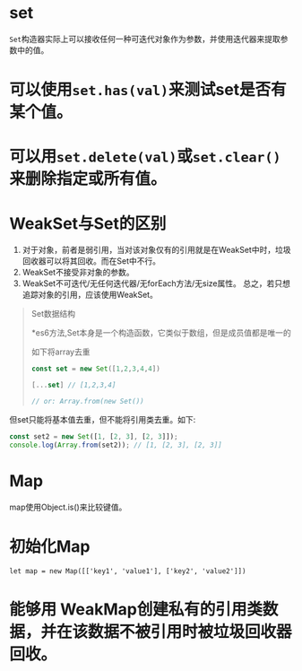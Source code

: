 # set

`Set`构造器实际上可以接收任何一种可迭代对象作为参数，并使用迭代器来提取参数中的值。

# 可以使用`set.has(val)`来测试set是否有某个值。

# 可以用`set.delete(val)`或`set.clear()`来删除指定或所有值。

# WeakSet与Set的区别

1. 对于对象，前者是弱引用，当对该对象仅有的引用就是在WeakSet中时，垃圾回收器可以将其回收。而在Set中不行。
2. WeakSet不接受非对象的参数。
3. WeakSet不可迭代/无任何迭代器/无forEach方法/无size属性。
总之，若只想追踪对象的引用，应该使用WeakSet。

> Set数据结构
>
> *es6方法,Set本身是一个构造函数，它类似于数组，但是成员值都是唯一的
>
> 如下将array去重
>
> ```javascript
> const set = new Set([1,2,3,4,4])
>
> [...set] // [1,2,3,4]
>
> // or: Array.from(new Set())
>
> ```
>
> 



但set只能将基本值去重，但不能将引用类去重。如下:

```javascript
const set2 = new Set([1, [2, 3], [2, 3]]);
console.log(Array.from(set2)); // [1, [2, 3], [2, 3]]
```


# Map

map使用Object.is()来比较键值。

# 初始化Map

```
let map = new Map([['key1', 'value1'], ['key2', 'value2']])
```

# 能够用 WeakMap创建私有的引用类数据，并在该数据不被引用时被垃圾回收器回收。